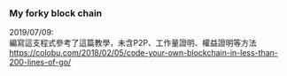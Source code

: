 ### My forky block chain

2019/07/09:  
編寫這支程式參考了這篇教學，未含P2P、工作量證明、權益證明等方法  
https://colobu.com/2018/02/05/code-your-own-blockchain-in-less-than-200-lines-of-go/  